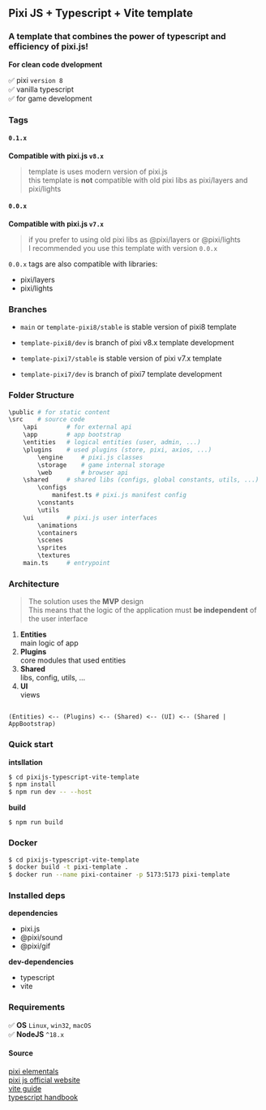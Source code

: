 ## Pixi JS + Typescript + Vite template

### A template that combines the power of typescript and efficiency of pixi.js!

**For clean code dvelopment**

:white_check_mark: pixi `version 8` \
:white_check_mark: vanilla typescript \
:white_check_mark: for game development

### Tags

#### `0.1.x`

**Compatible with pixi.js `v8.x`**

> template is uses modern version of pixi.js \
> this template is **not** compatible with old pixi libs as pixi/layers and pixi/lights

#### `0.0.x`

**Compatible with pixi.js `v7.x`**

> if you prefer to using old pixi libs as @pixi/layers or @pixi/lights \
> I recommended you use this template with version `0.0.x`

`0.0.x` tags are also compatible with libraries:

- pixi/layers
- pixi/lights

### Branches

- `main` or `template-pixi8/stable` is stable version of pixi8 template

- `template-pixi8/dev` is branch of pixi v8.x template development

- `template-pixi7/stable` is stable version of pixi v7.x template

- `template-pixi7/dev` is branch of pixi7 template development

### Folder Structure

```sh
\public # for static content
\src    # source code
    \api        # for external api
    \app        # app bootstrap
    \entities   # logical entities (user, admin, ...)
    \plugins    # used plugins (store, pixi, axios, ...)
        \engine     # pixi.js classes
        \storage    # game internal storage
        \web        # browser api
    \shared     # shared libs (configs, global constants, utils, ...)
        \configs
            manifest.ts # pixi.js manifest config
        \constants
        \utils
    \ui         # pixi.js user interfaces
        \animations
        \containers
        \scenes
        \sprites
        \textures
    main.ts     # entrypoint
```

### Architecture

> The solution uses the **MVP** design \
> This means that the logic of the application must **be independent** of the user interface

1. **Entities** \
   main logic of app
2. **Plugins** \
   core modules that used entities
3. **Shared** \
   libs, config, utils, ...
4. **UI** \
   views

```

(Entities) <-- (Plugins) <-- (Shared) <-- (UI) <-- (Shared | AppBootstrap)

```

### Quick start

**intsllation**

```bash
$ cd pixijs-typescript-vite-template
$ npm install
$ npm run dev -- --host
```

**build**

```
$ npm run build
```

### Docker

```bash
$ cd pixijs-typescript-vite-template
$ docker build -t pixi-template .
$ docker run --name pixi-container -p 5173:5173 pixi-template
```

### Installed deps

**dependencies**

- pixi.js
- @pixi/sound
- @pixi/gif

**dev-dependencies**

- typescript
- vite

### Requirements

:white_check_mark: **OS** `Linux`, `win32`, `macOS` \
:white_check_mark: **NodeJS** `^18.x`

#### Source

[pixi elementals](https://www.pixijselementals.com/#before-we-even-start) \
[pixi js official website](https://pixijs.com/) \
[vite guide](https://vitejs.dev/guide/) \
[typescript handbook](https://www.typescriptlang.org/docs/handbook/intro.html)
